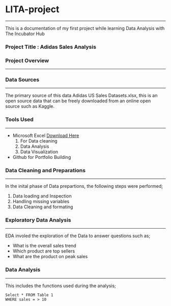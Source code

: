 # LITA-project
---
This is a documentation of my first project while learning Data Analysis with The Incubator Hub
### Project Title : Adidas Sales Analysis

### Project Overview
---


### Data Sources
---
The primary source of this data Adidas US Sales Datasets.xlsx, this is an open source data that can be freely downloaded from an online open source such as Kaggle.

### Tools Used
---
- Microsoft Excel [Download Here](https://www.microsoft.com)
    1. For Data cleaning
    2. Data Analysis 
    3. Data Visualization 
- Github for Portfolio Building 

### Data Cleaning and Preparations
---
In the inital phase of Data prepartions, the following steps were performed;
  1. Data loading and Inspection
  2. Handling missing variables
  3. Data Cleaning and formating
### Exploratory Data Analysis
---
EDA involed the exploration of the Data to answer questions such as;
  -  What is the overall sales trend
  -  Which product are top sellers
  -  What are the product on peak sales 
### Data Analysis
---
This includes the functions used during the analysis;

``` Excel
Select * FROM Table 1
WHERE sales = > 10
